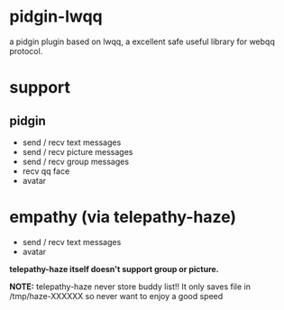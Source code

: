 # pidgin-lwqq
a pidgin plugin based on lwqq, a excellent safe useful library for webqq protocol.

# support
## pidgin
* send / recv text messages
* send / recv picture messages
* send / recv group messages
* recv qq face
* avatar

# empathy (via telepathy-haze)
* send / recv text messages
* avatar

__telepathy-haze itself doesn't support group or picture.__

**NOTE:**
telepathy-haze never store buddy list!!
It only saves file in /tmp/haze-XXXXXX
so never want to enjoy a good speed
